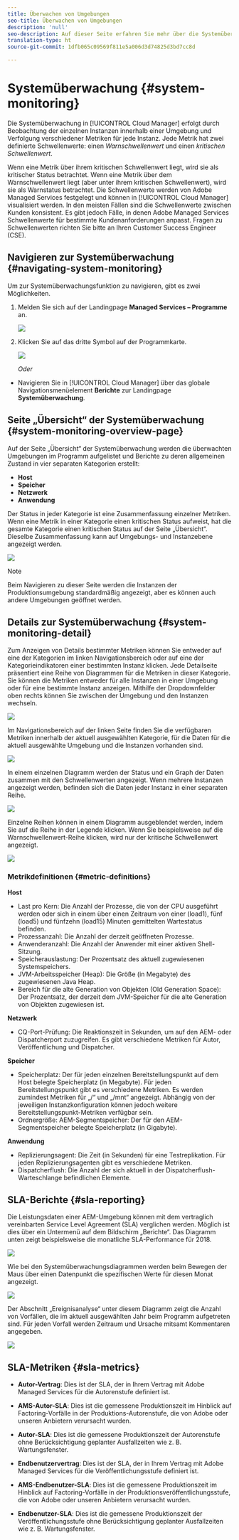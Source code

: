 ```yaml
---
title: Überwachen von Umgebungen
seo-title: Überwachen von Umgebungen
description: 'null'
seo-description: Auf dieser Seite erfahren Sie mehr über die Systemüberwachung in Cloud Manager. Diese erfolgt durch Beobachtung der einzelnen Instanzen innerhalb einer Umgebung und Verfolgung verschiedener Metriken für jede Instanz.
translation-type: ht
source-git-commit: 1dfb065c09569f811e5a006d3d74825d3bd7cc8d

---
```



# Systemüberwachung {#system-monitoring}

Die Systemüberwachung in [!UICONTROL Cloud Manager] erfolgt durch Beobachtung der einzelnen Instanzen innerhalb einer Umgebung und Verfolgung verschiedener Metriken für jede Instanz. Jede Metrik hat zwei definierte Schwellenwerte: einen *Warnschwellenwert* und einen *kritischen Schwellenwert*.

Wenn eine Metrik über ihrem kritischen Schwellenwert liegt, wird sie als kritischer Status betrachtet. Wenn eine Metrik über dem Warnschwellenwert liegt (aber unter ihrem kritischen Schwellenwert), wird sie als Warnstatus betrachtet. Die Schwellenwerte werden von Adobe Managed Services festgelegt und können in [!UICONTROL Cloud Manager] visualisiert werden. In den meisten Fällen sind die Schwellenwerte zwischen Kunden konsistent. Es gibt jedoch Fälle, in denen Adobe Managed Services Schwellenwerte für bestimmte Kundenanforderungen anpasst. Fragen zu Schwellenwerten richten Sie bitte an Ihren Customer Success Engineer (CSE).

## Navigieren zur Systemüberwachung {#navigating-system-monitoring}

Um zur Systemüberwachungsfunktion zu navigieren, gibt es zwei Möglichkeiten.

1. Melden Sie sich auf der Landingpage **Managed Services – Programme** an.

   ![](assets/ProgramLanding.png)

1. Klicken Sie auf das dritte Symbol auf der Programmkarte.

   ![](assets/program-card.png)

   *Oder*

* Navigieren Sie in [!UICONTROL Cloud Manager] über das globale Navigationsmenüelement **Berichte** zur Landingpage **Systemüberwachung**.


## Seite „Übersicht“ der Systemüberwachung {#system-monitoring-overview-page}

Auf der Seite „Übersicht“ der Systemüberwachung werden die überwachten Umgebungen im Programm aufgelistet und Berichte zu deren allgemeinen Zustand in vier separaten Kategorien erstellt:

* **Host**
* **Speicher**
* **Netzwerk**
* **Anwendung**

Der Status in jeder Kategorie ist eine Zusammenfassung einzelner Metriken. Wenn eine Metrik in einer Kategorie einen kritischen Status aufweist, hat die gesamte Kategorie einen kritischen Status auf der Seite „Übersicht“. Dieselbe Zusammenfassung kann auf Umgebungs- und Instanzebene angezeigt werden.

![](assets/Reports.png)

>[!NOTE]
>
>Beim Navigieren zu dieser Seite werden die Instanzen der Produktionsumgebung standardmäßig angezeigt, aber es können auch andere Umgebungen geöffnet werden.

## Details zur Systemüberwachung {#system-monitoring-detail}

Zum Anzeigen von Details bestimmter Metriken können Sie entweder auf eine der Kategorien im linken Navigationsbereich oder auf eine der Kategorieindikatoren einer bestimmten Instanz klicken. Jede Detailseite präsentiert eine Reihe von Diagrammen für die Metriken in dieser Kategorie. Sie können die Metriken entweder für alle Instanzen in einer Umgebung oder für eine bestimmte Instanz anzeigen. Mithilfe der Dropdownfelder oben rechts können Sie zwischen der Umgebung und den Instanzen wechseln.

![](assets/System_Monitoring1.png)

Im Navigationsbereich auf der linken Seite finden Sie die verfügbaren Metriken innerhalb der aktuell ausgewählten Kategorie, für die Daten für die aktuell ausgewählte Umgebung und die Instanzen vorhanden sind.

![](assets/System_Monitoring2.png)

In einem einzelnen Diagramm werden der Status und ein Graph der Daten zusammen mit den Schwellenwerten angezeigt. Wenn mehrere Instanzen angezeigt werden, befinden sich die Daten jeder Instanz in einer separaten Reihe.

![](assets/System-Monitoring3.png)

Einzelne Reihen können in einem Diagramm ausgeblendet werden, indem Sie auf die Reihe in der Legende klicken.
Wenn Sie beispielsweise auf die Warnschwellenwert-Reihe klicken, wird nur der kritische Schwellenwert angezeigt.

![](assets/System_Monitoring4.png)

### Metrikdefinitionen {#metric-definitions}

**Host**

* Last pro Kern: Die Anzahl der Prozesse, die von der CPU ausgeführt werden oder sich in einem über einen Zeitraum von einer (load1), fünf (load5) und fünfzehn (load15) Minuten gemittelten Wartestatus befinden.
* Prozessanzahl: Die Anzahl der derzeit geöffneten Prozesse.
* Anwenderanzahl: Die Anzahl der Anwender mit einer aktiven Shell-Sitzung.
* Speicherauslastung: Der Prozentsatz des aktuell zugewiesenen Systemspeichers.
* JVM-Arbeitsspeicher (Heap): Die Größe (in Megabyte) des zugewiesenen Java Heap.
* Bereich für die alte Generation von Objekten (Old Generation Space): Der Prozentsatz, der derzeit dem JVM-Speicher für die alte Generation von Objekten zugewiesen ist.

**Netzwerk**

* CQ-Port-Prüfung: Die Reaktionszeit in Sekunden, um auf den AEM- oder Dispatcherport zuzugreifen. Es gibt verschiedene Metriken für Autor, Veröffentlichung und Dispatcher.

**Speicher**

* Speicherplatz: Der für jeden einzelnen Bereitstellungspunkt auf dem Host belegte Speicherplatz (in Megabyte). Für jeden Bereitstellungspunkt gibt es verschiedene Metriken. Es werden zumindest Metriken für „/“ und „/mnt“ angezeigt. Abhängig von der jeweiligen Instanzkonfiguration können jedoch weitere Bereitstellungspunkt-Metriken verfügbar sein.
* Ordnergröße: AEM-Segmentspeicher: Der für den AEM-Segmentspeicher belegte Speicherplatz (in Gigabyte).

**Anwendung**

* Replizierungsagent: Die Zeit (in Sekunden) für eine Testreplikation. Für jeden Replizierungsagenten gibt es verschiedene Metriken.
* Dispatcherflush: Die Anzahl der sich aktuell in der Dispatcherflush-Warteschlange befindlichen Elemente.

## SLA-Berichte {#sla-reporting}

Die Leistungsdaten einer AEM-Umgebung können mit dem vertraglich vereinbarten Service Level Agreement (SLA) verglichen werden. Möglich ist dies über ein Untermenü auf dem Bildschirm „Berichte“.
Das Diagramm unten zeigt beispielsweise die monatliche SLA-Performance für 2018.

![](assets/sla-reporting1.png)

Wie bei den Systemüberwachungsdiagrammen werden beim Bewegen der Maus über einen Datenpunkt die spezifischen Werte für diesen Monat angezeigt.

![](assets/sla-reporting2.png)

Der Abschnitt „Ereignisanalyse“ unter diesem Diagramm zeigt die Anzahl von Vorfällen, die im aktuell ausgewählten Jahr beim Programm aufgetreten sind. Für jeden Vorfall werden Zeitraum und Ursache mitsamt Kommentaren angegeben.

![](assets/sla-reporting3.png)

## SLA-Metriken {#sla-metrics}

* **Autor-Vertrag**: Dies ist der SLA, der in Ihrem Vertrag mit Adobe Managed Services für die Autorenstufe definiert ist.

* **AMS-Autor-SLA**: Dies ist die gemessene Produktionszeit im Hinblick auf Factoring-Vorfälle in der Produktions-Autorenstufe, die von Adobe oder unseren Anbietern verursacht wurden.

* **Autor-SLA**: Dies ist die gemessene Produktionszeit der Autorenstufe ohne Berücksichtigung geplanter Ausfallzeiten wie z. B. Wartungsfenster.

* **Endbenutzervertrag**: Dies ist der SLA, der in Ihrem Vertrag mit Adobe Managed Services für die Veröffentlichungsstufe definiert ist.

* **AMS-Endbenutzer-SLA**: Dies ist die gemessene Produktionszeit im Hinblick auf Factoring-Vorfälle in der Produktionsveröffentlichungsstufe, die von Adobe oder unseren Anbietern verursacht wurden.

* **Endbenutzer-SLA**: Dies ist die gemessene Produktionszeit der Veröffentlichungsstufe ohne Berücksichtigung geplanter Ausfallzeiten wie z. B. Wartungsfenster.